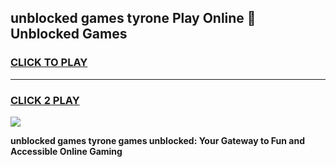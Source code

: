 
## unblocked games tyrone Play Online 👋 Unblocked Games
<h3>
<a href="https://premium.freeplayer.one?title=unblocked_games_tyrone&ref=19F">CLICK TO PLAY</a></h3>
<hr>

<h3>
<a href="https://premium.freeplayer.one?title=unblocked_games_tyrone&ref=19F">CLICK 2 PLAY</a>
  
</h3>

<a href="https://premium.freeplayer.one?title=unblocked_games_tyrone&ref=19F"><img src="https://clearcache.store/games.png"></a>


**unblocked games tyrone games unblocked: Your Gateway to Fun and Accessible Online Gaming**
